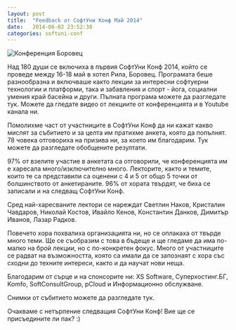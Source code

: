 ```yaml
---
layout: post
title:  "Feedback от СофтУни Конф Май 2014"
date:   2014-06-02 23:52:38
categories: softuni-conf
---
```

![Конференция Боровец](/images/softUniConf.jpg) 

Над 180 души се включиха в първия СофтУни Конф 2014, който се проведе между 16-18 май в хотел Рила, Боровец. Програмата беше разнообразна и включваше както лекции за интересни софтуерни технологии и платформи, така и забавления и спорт - йога, социални умения край басейна и други. Пълната програма можете да разгледате тук. Можете да гледате видео от лекциите от конференцията и в Youtube канала ни.

Помолихме част от участниците в СофтУни Конф да ни кажат какво мислят за събитието и за целта им пратихме анкета, която да попълнят. 78 човека отговориха на призива ни, за което им благодарим. Тук можете да разгледате обобщените резултати.

97% от взелите участие в анкетата са отговорили, че конференцията им е харесала много/изключително много. Лекторите, както и темите, които те са представили са оценени с 4 и 5 от общо 5 точки от болшинството от анкетираните. 96% от хората твърдят, че биха се записали и на следващ СофтУни Конф. 

Сред най-харесваните лектори се нареждат Светлин Наков, Кристалин Чавдаров, Николай Костов, Ивайло Кенов, Константин Данков, Димитър Иванов, Лазар Радков. 

Повечето хора похвалиха организацията ни, но се оплакаха от твърде много теми. Ще се съобразим с това в бъдеще и ще гледаме да има по-малко на брой лекции, но с по-конкретен фокус. Много от участниците се радват на възможността, която са имали да се запознаят с хора със сходни до техните интереси, както и да научат нови неща.

Благодарим от сърце и на спонсорите ни: XS Software, Суперхостинг.БГ, Komfo, SoftConsultGroup, pCloud и Информационно обслужване.

Снимки от събитието можете да разгледате тук.

Очакваме с нетърпение следващия СофтУни Конф! Вие ще се присъедините ли пак? :)